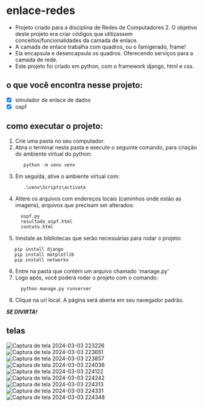 # enlace-redes
- Projeto criado para a disciplina de Redes de Computadores 2. O objetivo deste projeto era criar códigos que utilizassem conceitos/funcionalidades da camada de enlace.
- A camada de enlace trabalha com quadros, ou o famigerado, frame!
- Ela encapsula e desencapsula os quadros. Oferecendo serviços para a camada de rede.
- Este projeto foi criado em python, com o framework django, html e css.

## o que você encontra nesse projeto:
- [x] simulador de enlace de dados
- [x] ospf

## como executar o projeto:
1. Crie uma pasta no seu computador.
2. Abra o terminal nesta pasta e execute o seguinte comando, para criação do ambiente virtual do python:
   ```
      python -m venv venv
   ```
4. Em seguida, ative o ambiente virtual com:
   ```
      .\venv\Scripts\activate
   ```
6. Altere os arquivos com endereços locais (caminhos onde estão as imagens), arquivos que precisam ser alterados:
   ```
     ospf.py
     resultado_ospf.html
     contato.html
   ```
5. Innstale as bibliotecas que serão necessárias para rodar o projeto:
  ```
     pip install django
     pip install matplotlib
     pip install networkx
  ```
6. Entre na pasta que contém um arquivo chamado 'manage.py'
7. Logo após, você poderá rodar o projeto com o comando:
   ```
     python manage.py runserver
   ```
8. Clique na url local. A página será aberta em seu navegador padrão.

***SE DIVIRTA!***

## telas
![Captura de tela 2024-03-03 223226](https://github.com/francielefranca/enlace-redes/assets/92552849/7768f65f-0cb5-4e41-9d99-9c08c8657633)
![Captura de tela 2024-03-03 223651](https://github.com/francielefranca/enlace-redes/assets/92552849/4808ef28-3f74-4e3b-8af4-ecd2ea25bd7d)
![Captura de tela 2024-03-03 223857](https://github.com/francielefranca/enlace-redes/assets/92552849/8f7b58bc-202f-4579-8acf-08ce930537eb)
![Captura de tela 2024-03-03 224036](https://github.com/francielefranca/enlace-redes/assets/92552849/9e09b6bb-1f29-4840-8ce1-3682686c8532)
![Captura de tela 2024-03-03 224122](https://github.com/francielefranca/enlace-redes/assets/92552849/b783c9a1-ca74-42d6-a56c-ad51281d1d5a)
![Captura de tela 2024-03-03 224242](https://github.com/francielefranca/enlace-redes/assets/92552849/c0db97e5-0f6a-48aa-9ac9-03fabc2cc54c)
![Captura de tela 2024-03-03 224313](https://github.com/francielefranca/enlace-redes/assets/92552849/4809a70b-8629-4f71-9086-cbb925af7b1a)
![Captura de tela 2024-03-03 224331](https://github.com/francielefranca/enlace-redes/assets/92552849/a15cb6f9-1ece-4360-a291-378f16d34d7e)
![Captura de tela 2024-03-03 224348](https://github.com/francielefranca/enlace-redes/assets/92552849/6f5f3139-dcc9-4c39-99ae-0252b9131198)
